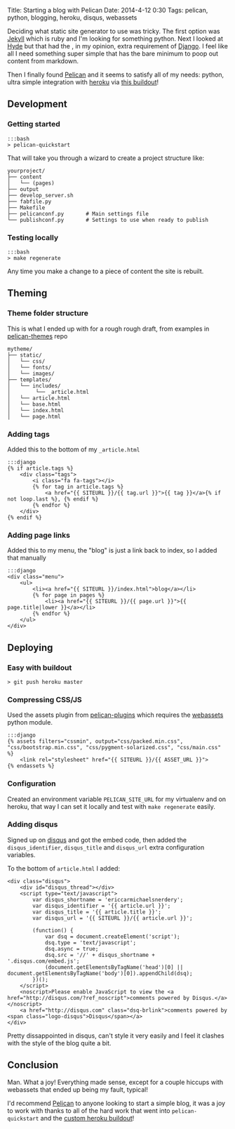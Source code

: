 Title: Starting a blog with Pelican
Date: 2014-4-12 0:30
Tags: pelican, python, blogging, heroku, disqus, webassets

Deciding what static site generator to use was tricky. The first option was [Jekyll](http://jekyllrb.com/) which is ruby
and I'm looking for something python. Next I looked at [Hyde](https://github.com/lakshmivyas/hyde) but that had the
, in my opinion, extra requirement of [Django](https://www.djangoproject.com/). I feel like all I need something super simple
that has the bare minimum to poop out content from markdown.

Then I finally found [Pelican](https://github.com/getpelican/pelican) and it seems to satisfy all of my needs: python, ultra simple integration with [heroku](http://heroku.com/) via [this buildout](https://github.com/getpelican/heroku-buildpack-pelican)!






## Development

### Getting started

    :::bash
    > pelican-quickstart

That will take you through a wizard to create a project structure like:

    yourproject/
    ├── content
    │   └── (pages)
    ├── output
    ├── develop_server.sh
    ├── fabfile.py
    ├── Makefile
    ├── pelicanconf.py       # Main settings file
    └── publishconf.py       # Settings to use when ready to publish

### Testing locally

    :::bash
    > make regenerate

Any time you make a change to a piece of content the site is rebuilt.






## Theming

### Theme folder structure

This is what I ended up with for a rough rough draft, from examples in [pelican-themes](https://github.com/getpelican/pelican-themes) repo

    mytheme/
    ├── static/
    │   └── css/
    │   └── fonts/
    │   └── images/
    ├── templates/
    │   └── includes/
    │        └── _article.html
    │   └── article.html
    │   └── base.html
    │   └── index.html
    │   └── page.html

### Adding tags

Added this to the bottom of my `_article.html`

    :::django
    {% if article.tags %}
        <div class="tags">
            <i class="fa fa-tags"></i>
            {% for tag in article.tags %}
                <a href="{{ SITEURL }}/{{ tag.url }}">{{ tag }}</a>{% if not loop.last %}, {% endif %}
            {% endfor %}
        </div>
    {% endif %}

### Adding page links

Added this to my menu, the "blog" is just a link back to index, so I added that manually

    :::django
    <div class="menu">
        <ul>
            <li><a href="{{ SITEURL }}/index.html">blog</a></li>
            {% for page in pages %}
                <li><a href="{{ SITEURL }}/{{ page.url }}">{{ page.title|lower }}</a></li>
            {% endfor %}
        </ul>
    </div>








## Deploying

### Easy with buildout

    > git push heroku master

### Compressing CSS/JS

Used the assets plugin from [pelican-plugins](https://github.com/getpelican/pelican-plugins) which requires the [webassets](https://github.com/miracle2k/webassets) python module.

    :::django
    {% assets filters="cssmin", output="css/packed.min.css", "css/bootstrap.min.css", "css/pygment-solarized.css", "css/main.css" %}
        <link rel="stylesheet" href="{{ SITEURL }}/{{ ASSET_URL }}">
    {% endassets %}

### Configuration

Created an environment variable `PELICAN_SITE_URL` for my virtualenv and on heroku, that way I can set it locally and test with `make regenerate` easily.

### Adding disqus

Signed up on [disqus](http://disqus.com) and got the embed code, then added the `disqus_identifier`, `disqus_title` and `disqus_url` extra configuration variables.

To the bottom of `article.html` I added:

    <div class="disqus">
        <div id="disqus_thread"></div>
        <script type="text/javascript">
            var disqus_shortname = 'ericcarmichaelsnerdery';
            var disqus_identifier = '{{ article.url }}';
            var disqus_title = '{{ article.title }}';
            var disqus_url = '{{ SITEURL }}/{{ article.url }}';

            (function() {
                var dsq = document.createElement('script');
                dsq.type = 'text/javascript';
                dsq.async = true;
                dsq.src = '//' + disqus_shortname + '.disqus.com/embed.js';
                (document.getElementsByTagName('head')[0] || document.getElementsByTagName('body')[0]).appendChild(dsq);
            })();
        </script>
        <noscript>Please enable JavaScript to view the <a href="http://disqus.com/?ref_noscript">comments powered by Disqus.</a></noscript>
        <a href="http://disqus.com" class="dsq-brlink">comments powered by <span class="logo-disqus">Disqus</span></a>
    </div>

Pretty dissappointed in disqus, can't style it very easily and I feel it clashes with the style of the blog quite a bit.



## Conclusion

Man. What a joy! Everything made sense, except for a couple hiccups with webassets that ended up being my fault, typical!

I'd recommend [Pelican](https://github.com/getpelican/pelican) to anyone looking to start a simple blog, it was a joy to work with thanks to all of the hard work
that went into `pelican-quickstart` and the [custom heroku buildout](https://github.com/getpelican/heroku-buildpack-pelican)!
